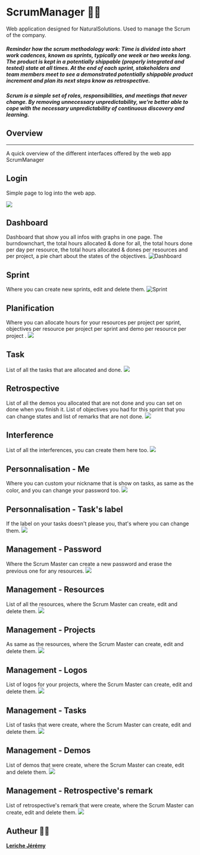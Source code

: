<h1> ScrumManager 📃📌</h1> 
<p></p>
<p>Web application designed for NaturalSolutions. Used to manage the Scrum of the company.</p>
<h5><i>Reminder how the scrum methodology work:</i> Time is divided into short work cadences, known as sprints, typically one week or two weeks long. The product is kept in a potentially shippable (properly integrated and tested) state at all times. At the end of each sprint, stakeholders and team members meet to see a demonstrated potentially shippable product increment and plan its next steps know as retrospective.</h5>
<h5>Scrum is a simple set of roles, responsibilities, and meetings that never change. By removing unnecessary unpredictability, we’re better able to cope with the necessary unpredictability of continuous discovery and learning.</h5>

<h2> Overview </h2>
<hr>
<p>A quick overview of the different interfaces offered by the web app ScrumManager</p>

<h2>Login </h2>
<p>Simple page to log into the web app. </p>
<img src="https://i.imgur.com/qvCh774.jpg"/> 

## Dashboard
Dashboard that show you all infos with graphs in one page. The burndownchart, the total hours allocated & done for all, the total hours done per day per resource, the total hours allocated & dones per resources and per project, a pie chart about the states of the objectives.
![Dashboard](https://user-images.githubusercontent.com/19387127/54074891-8f690f00-4298-11e9-8384-641efb4fb5ad.gif)

## Sprint
Where you can create new sprints, edit and delete them.
![Sprint](https://user-images.githubusercontent.com/19387127/54072490-b5cc8180-427b-11e9-96ad-9f1aec2e8930.gif)

## Planification
Where you can allocate hours for your resources per project per sprint, objectives per resource per project per sprint and demo per resource per project .
<img src="https://i.imgur.com/ZfrEWrg.png"/> 

## Task
List of all the tasks that are allocated and done.
<img src="https://i.imgur.com/aYYb3xo.png"/> 

## Retrospective
List of all the demos you allocated that are not done and you can set on done when you finish it. List of objectives you had for this sprint that you can change states and list of remarks that are not done.
<img src="https://i.imgur.com/wS5OmaV.png"/> 

## Interference
List of all the interferences, you can create them here too.
<img src="https://i.imgur.com/PpBk0U5.png"/> 

## Personnalisation - Me
Where you can custom your nickname that is show on tasks, as same as the color, and you can change your password too.
<img src="https://i.imgur.com/BBF4bwM.png"/> 

## Personnalisation - Task's label
If the label on your tasks doesn't please you, that's where you can change them.
<img src="https://i.imgur.com/0Wm9YFh.png"/>

## Management - Password
Where the Scrum Master can create a new password and erase the previous one for any resources.
<img src="https://i.imgur.com/tCUaDyx.png"/>

## Management - Resources
List of all the resources, where the Scrum Master can create, edit and delete them.
<img src="https://i.imgur.com/3YqjNHf.png"/>

## Management - Projects
As same as the resources, where the Scrum Master can create, edit and delete them.
<img src="https://i.imgur.com/Fafm2TN.png"/>

## Management - Logos
List of logos for your projects, where the Scrum Master can create, edit and delete them.
<img src="https://i.imgur.com/mk9gbqU.png"/>

## Management - Tasks
List of tasks that were create, where the Scrum Master can create, edit and delete them.
<img src="https://i.imgur.com/4XfVJbW.png"/>

## Management - Demos
List of demos that were create, where the Scrum Master can create, edit and delete them.
<img src="https://i.imgur.com/YQ8Dpsp.png"/>

## Management - Retrospective's remark
List of retrospective's remark that were create, where the Scrum Master can create, edit and delete them.
<img src="https://i.imgur.com/2uPWn5v.png"/>

## Autheur 👨‍💻

**[Leriche Jérémy](http://LericheJeremy.fr/)**

